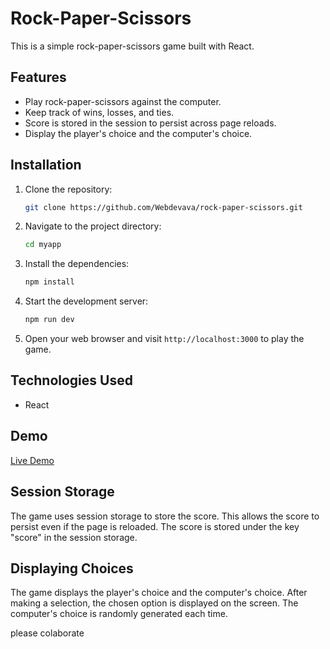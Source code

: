 
# Rock-Paper-Scissors

This is a simple rock-paper-scissors game built with React.

## Features

- Play rock-paper-scissors against the computer.
- Keep track of wins, losses, and ties.
- Score is stored in the session to persist across page reloads.
- Display the player's choice and the computer's choice.

## Installation

1. Clone the repository:

   ```bash
   git clone https://github.com/Webdevava/rock-paper-scissors.git
   ```

2. Navigate to the project directory:

   ```bash
   cd myapp
   ```

3. Install the dependencies:

   ```bash
   npm install
   ```

4. Start the development server:

   ```bash
   npm run dev
   ```

5. Open your web browser and visit `http://localhost:3000` to play the game.

## Technologies Used

- React

## Demo

[Live Demo](https://rock-paper-scissor-webdevava.vercel.app/)

## Session Storage

The game uses session storage to store the score. This allows the score to persist even if the page is reloaded. The score is stored under the key "score" in the session storage.

## Displaying Choices

The game displays the player's choice and the computer's choice. After making a selection, the chosen option is displayed on the screen. The computer's choice is randomly generated each time.


please colaborate 

